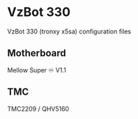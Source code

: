 # VzBot 330
VzBot 330 (tronxy x5sa) configuration files

## Motherboard
Mellow Super ♾️ V1.1

## TMC
TMC2209 / QHV5160
